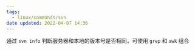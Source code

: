 ```yaml
---
tags:
  - linux/commands/svn
date updated: 2022-04-07 14:36
---
```


通过 `svn info` 判断服务器和本地的版本号是否相同，可使用 `grep` 和 `awk` 组合